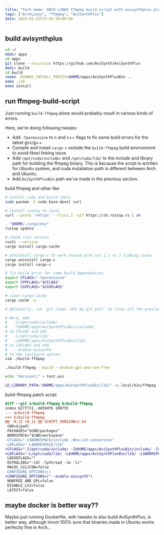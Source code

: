 ```yaml
---
title: "Tech memo: ARCH LINUX ffmpeg build script with avisynthplus plugin"
tags: ["ArchLinux", "ffmpeg", "AviSynthPlus"]
date: 2025-01-22T23:43:55+09:00
---
```


## build avisynthplus

```bash
cd ~/
mkdir apps
cd apps
git clone --recursive https://github.com/AviSynth/AviSynthPlus
mkdir build
cd build
cmake -DCMAKE_INSTALL_PREFIX=$HOME/apps/AviSynthPlusBin ..
make -j10
make install
```

## run ffmpeg-build-script

Just running `build-ffmpeg` alone would probably result in various kinds of errors.

Here, we're doing following tweaks:

- Add `-fpermissive` to c and c++ flags to fix some build errors for the latest gcc/g++.
- Compile and install `cargo-c`  outside the `build-ffmpeg` build environment to avoid libssl linking issue.
- Add `/opt/cuda/include/` and `/opt/cuda/lib/` to the include and library path for building the ffmpeg binary. This is because the script is wrirtten for Ubuntu system, and cuda installation path is different between Arch and Ubuntu.
- Add `AviSynthPlusBin` path we've made in the previous section. 

build ffmpeg and other libs
```bash
# install cuda and build tools
sudo pacman -S cuda base-devel curl

# install rustup to local
curl --proto '=https' --tlsv1.2 -sSf https://sh.rustup.rs | sh

. "$HOME/.cargo/env"
rustup update

# check rust version
rustc --version
cargo install cargo-cache

# preinstall cargo-c to work around with ssl 1.1 vs 3 linking issue
cargo uninstall cargo-c
cargo install cargo-c

# fix build error for some build dependencies
export CFLAGS="-fpermissive"
export CPPFLAGS="$CFLAGS"
export CXXFLAGS="$CXXFLAGS"

# clear cargo cache
cargo cache -a

# Optionally, run `git clean -dfx && git pull` to clear all the previous build files and fetch upstream code

# Here, add
#   -I/opt/cuda/include/
#   -I$HOME/apps/AviSynthPlusBin/include/
# to CFLAGS and add
#   -L/opt/cuda/lib/
#   -L$HOME/apps/AviSynthPlusBin/lib/ 
# to LDFLAGS and add
#   --enable-avisynth
# to the configure option.
vim ./build-ffmpeg

./build-ffmpeg --build --enable-gpl-and-non-free

echo "Version()" > test.avs

LD_LIBRARY_PATH="$HOME/apps/AviSynthPlusBin/lib/" ~/.local/bin/ffmpeg -f avisynth -i ./test.avs -profile:v high -vcodec h264_nvenc -pix_fmt yuv420p -cq:v 10 test.mov
```

build-ffmpeg patch script
```patch
diff --git a/build-ffmpeg b/build-ffmpeg
index b277711..d459dfb 100755
--- a/build-ffmpeg
+++ b/build-ffmpeg
@@ -9,12 +9,12 @@ SCRIPT_VERSION=1.54
 CWD=$(pwd)
 PACKAGES="$CWD/packages"
 WORKSPACE="$CWD/workspace"
-CFLAGS="-I$WORKSPACE/include -Wno-int-conversion"
-LDFLAGS="-L$WORKSPACE/lib"
+CFLAGS="-I/opt/cuda/include/ -I$HOME/apps/AviSynthPlusBin/include/ -I$WORKSPACE/include -Wno-int-conversion"
+LDFLAGS="-L/opt/cuda/lib/ -L$HOME/apps/AviSynthPlusBin/lib/ -L$WORKSPACE/lib"
 LDEXEFLAGS=""
 EXTRALIBS="-ldl -lpthread -lm -lz"
 MACOS_SILICON=false
-CONFIGURE_OPTIONS=()
+CONFIGURE_OPTIONS=("--enable-avisynth")
 NONFREE_AND_GPL=false
 DISABLE_LV2=false
 LATEST=false
```

## maybe docker is better way??

Maybe just running Dockerfile, with tweaks to also build AviSynthPlus, is better way, although imnot 100% sure that binaries made in Ubuntu works perfectly fine in Arch...